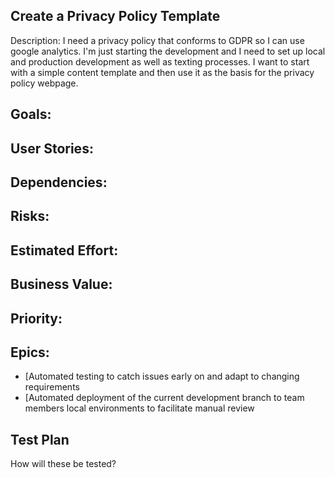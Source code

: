 ## Create a Privacy Policy Template 

Description: I need a privacy policy that conforms to GDPR so I can use google analytics. I'm just starting the development and  I need to set up local and production development as well as texting processes. I want to start with a simple content template and then use it as the basis for the privacy policy webpage. 

## Goals:
## User Stories:
## Dependencies:
## Risks: 
## Estimated Effort:
## Business Value:
## Priority:







## Epics:
* [Automated testing to catch issues early on and adapt to changing requirements
* [Automated deployment of the current development branch to team members local environments to facilitate manual review

## Test Plan
How will these be tested?
